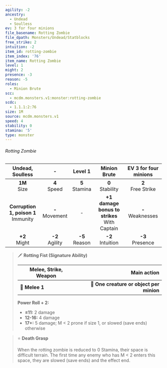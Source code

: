 ```yaml
---
agility: -2
ancestry:
  - Undead
  - Soulless
ev: 3 for four minions
file_basename: Rotting Zombie
file_dpath: Monsters/Undead/Statblocks
free_strike: 2
intuition: -2
item_id: rotting-zombie
item_index: '76'
item_name: Rotting Zombie
level: 1
might: 2
presence: -3
reason: -5
roles:
  - Minion Brute
scc:
  - mcdm.monsters.v1:monster:rotting-zombie
scdc:
  - 1.1.1:2:76
size: 1M
source: mcdm.monsters.v1
speed: 4
stability: 0
stamina: '5'
type: monster
---
```


###### Rotting Zombie

|             Undead, Soulless             |          -          |      Level 1       |                   Minion Brute                   | EV 3 for four minions  |
| :--------------------------------------: | :-----------------: | :----------------: | :----------------------------------------------: | :--------------------: |
|             **1M**<br/> Size             |  **4**<br/> Speed   | **5**<br/> Stamina |               **0**<br/> Stability               | **2**<br/> Free Strike |
| **Corruption 1, poison 1**<br/> Immunity | **-**<br/> Movement |         -          | **+1 damage bonus to strikes**<br/> With Captain | **-**<br/> Weaknesses  |
|            **+2**<br/> Might             | **-2**<br/> Agility | **-5**<br/> Reason |              **-2**<br/> Intuition               |  **-3**<br/> Presence  |

<!-- -->
> 🗡 **Rotting Fist (Signature Ability)**
>
> | **Melee, Strike, Weapon** |                          **Main action** |
> | ------------------------- | ---------------------------------------: |
> | **📏 Melee 1**            | **🎯 One creature or object per minion** |
>
> **Power Roll + 2:**
>
> - **≤11:** 2 damage
> - **12-16:** 4 damage
> - **17+:** 5 damage; M < 2 prone if size 1, or slowed (save ends) otherwise

<!-- -->
> ⭐️ **Death Grasp**
>
> When the rotting zombie is reduced to 0 Stamina, their space is difficult terrain. The first time any enemy who has M < 2 enters this space, they are slowed (save ends) and the effect end.

